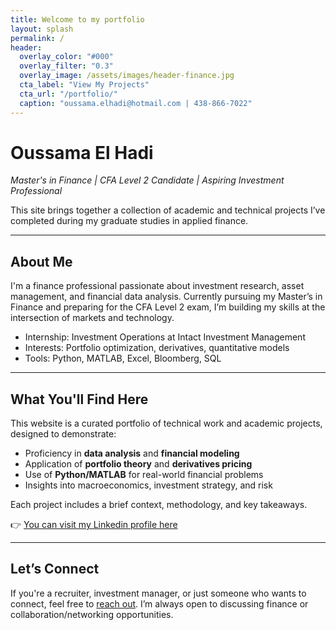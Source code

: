 ```yaml
---
title: Welcome to my portfolio
layout: splash
permalink: /
header:
  overlay_color: "#000"
  overlay_filter: "0.3"
  overlay_image: /assets/images/header-finance.jpg
  cta_label: "View My Projects"
  cta_url: "/portfolio/"
  caption: "oussama.elhadi@hotmail.com | 438-866-7022"
---
```


# Oussama El Hadi  
*Master's in Finance | CFA Level 2 Candidate | Aspiring Investment Professional*

This site brings together a collection of academic and technical projects I’ve completed during my graduate studies in applied finance.

---

## About Me

I'm a finance professional passionate about investment research, asset management, and financial data analysis. Currently pursuing my Master’s in Finance and preparing for the CFA Level 2 exam, I’m building my skills at the intersection of markets and technology.

- Internship: Investment Operations at Intact Investment Management  
- Interests: Portfolio optimization, derivatives, quantitative models  
- Tools: Python, MATLAB, Excel, Bloomberg, SQL  

---

## What You'll Find Here

This website is a curated portfolio of technical work and academic projects, designed to demonstrate:

- Proficiency in **data analysis** and **financial modeling**
- Application of **portfolio theory** and **derivatives pricing**
- Use of **Python/MATLAB** for real-world financial problems
- Insights into macroeconomics, investment strategy, and risk

Each project includes a brief context, methodology, and key takeaways.  

👉 [You can visit my Linkedin profile here](https://www.linkedin.com/in/oussama-e-75665b229/)

---

## Let’s Connect

If you're a recruiter, investment manager, or just someone who wants to connect, feel free to [reach out](https://www.linkedin.com/in/oussamaelhadi/). I’m always open to discussing finance or collaboration/networking opportunities.


